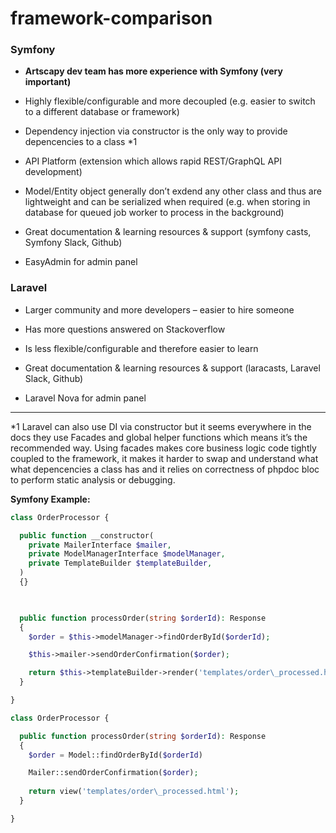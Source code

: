 # framework-comparison


### Symfony ###


*   **Artscapy dev team has more experience with Symfony (very important)**
    
*   Highly flexible/configurable and more decoupled (e.g. easier to switch to a different database or framework)
    
*   Dependency injection via constructor is the only way to provide depencencies to a class \*1
    
*   API Platform (extension which allows rapid REST/GraphQL API development)
    
*   Model/Entity object generally don’t exdend any other class and thus are lightweight and can be serialized when required (e.g. when storing in database for queued job worker to process in the background)

*   Great documentation & learning resources & support (symfony casts, Symfony Slack, Github)

*   EasyAdmin for admin panel
    
    
### Laravel ###

*   Larger community and more developers – easier to hire someone
    
*   Has more questions answered on Stackoverflow
    
*   Is less flexible/configurable and therefore easier to learn

*   Great documentation & learning resources & support (laracasts, Laravel Slack, Github)

*   Laravel Nova for admin panel
    
  -------------------------------------------------------------------

\*1 Laravel can also use DI via constructor but it seems everywhere in the docs they use Facades and global helper functions which means it’s the recommended way. Using facades makes core business logic code tightly coupled to the framework, it makes it harder to swap and understand what what depencencies a class has and it relies on correctness of phpdoc bloc to perform static analysis or debugging.

  

**Symfony Example:**

```php
class OrderProcessor {

  public function __constructor(
    private MailerInterface $mailer,
    private ModelManagerInterface $modelManager,
    private TemplateBuilder $templateBuilder,
  ) 
  {}

  

  public function processOrder(string $orderId): Response
  {
    $order = $this->modelManager->findOrderById($orderId);

    $this->mailer->sendOrderConfirmation($order);

    return $this->templateBuilder->render('templates/order\_processed.html');
  }

}
```
```php
class OrderProcessor {

  public function processOrder(string $orderId): Response
  {
    $order = Model::findOrderById($orderId)

    Mailer::sendOrderConfirmation($order);
    
    return view('templates/order\_processed.html');
  }

}
```
